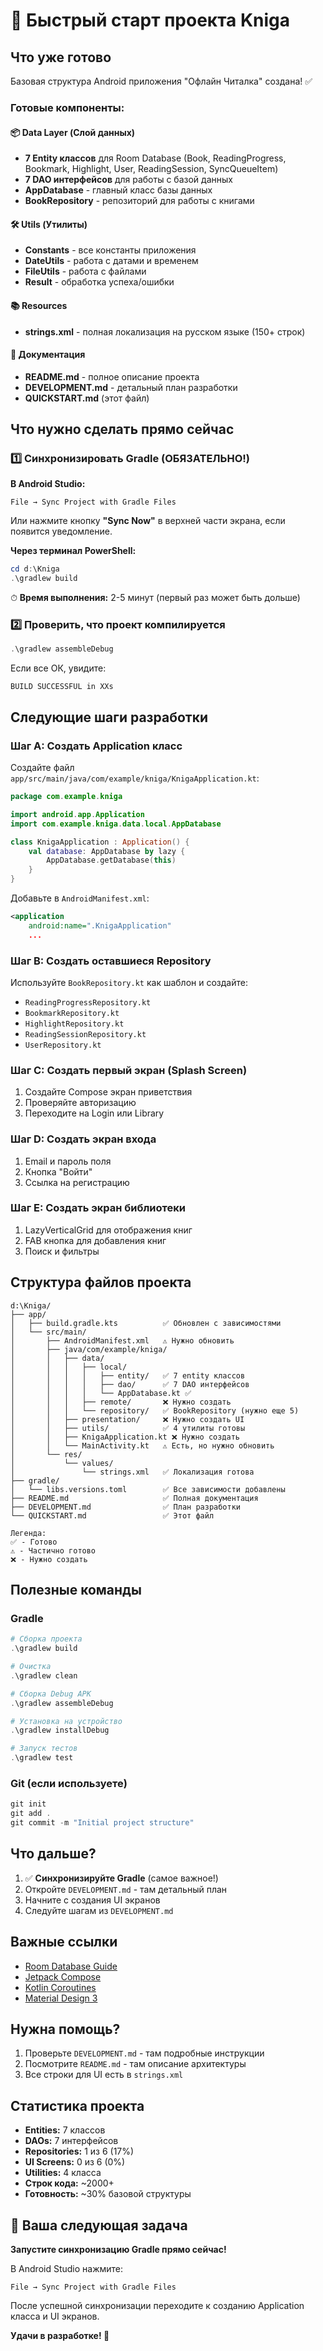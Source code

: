 # 🚀 Быстрый старт проекта Kniga

## Что уже готово

Базовая структура Android приложения "Офлайн Читалка" создана! ✅

### Готовые компоненты:

#### 📦 Data Layer (Слой данных)
- **7 Entity классов** для Room Database (Book, ReadingProgress, Bookmark, Highlight, User, ReadingSession, SyncQueueItem)
- **7 DAO интерфейсов** для работы с базой данных
- **AppDatabase** - главный класс базы данных
- **BookRepository** - репозиторий для работы с книгами

#### 🛠 Utils (Утилиты)
- **Constants** - все константы приложения
- **DateUtils** - работа с датами и временем
- **FileUtils** - работа с файлами
- **Result** - обработка успеха/ошибки

#### 📚 Resources
- **strings.xml** - полная локализация на русском языке (150+ строк)

#### 📖 Документация
- **README.md** - полное описание проекта
- **DEVELOPMENT.md** - детальный план разработки
- **QUICKSTART.md** (этот файл)

## Что нужно сделать прямо сейчас

### 1️⃣ Синхронизировать Gradle (ОБЯЗАТЕЛЬНО!)

**В Android Studio:**
```
File → Sync Project with Gradle Files
```

Или нажмите кнопку **"Sync Now"** в верхней части экрана, если появится уведомление.

**Через терминал PowerShell:**
```powershell
cd d:\Kniga
.\gradlew build
```

⏱ **Время выполнения:** 2-5 минут (первый раз может быть дольше)

### 2️⃣ Проверить, что проект компилируется

```powershell
.\gradlew assembleDebug
```

Если все ОК, увидите:
```
BUILD SUCCESSFUL in XXs
```

## Следующие шаги разработки

### Шаг A: Создать Application класс

Создайте файл `app/src/main/java/com/example/kniga/KnigaApplication.kt`:

```kotlin
package com.example.kniga

import android.app.Application
import com.example.kniga.data.local.AppDatabase

class KnigaApplication : Application() {
    val database: AppDatabase by lazy {
        AppDatabase.getDatabase(this)
    }
}
```

Добавьте в `AndroidManifest.xml`:
```xml
<application
    android:name=".KnigaApplication"
    ...
```

### Шаг B: Создать оставшиеся Repository

Используйте `BookRepository.kt` как шаблон и создайте:
- `ReadingProgressRepository.kt`
- `BookmarkRepository.kt`
- `HighlightRepository.kt`
- `ReadingSessionRepository.kt`
- `UserRepository.kt`

### Шаг C: Создать первый экран (Splash Screen)

1. Создайте Compose экран приветствия
2. Проверяйте авторизацию
3. Переходите на Login или Library

### Шаг D: Создать экран входа

1. Email и пароль поля
2. Кнопка "Войти"
3. Ссылка на регистрацию

### Шаг E: Создать экран библиотеки

1. LazyVerticalGrid для отображения книг
2. FAB кнопка для добавления книг
3. Поиск и фильтры

## Структура файлов проекта

```
d:\Kniga/
├── app/
│   ├── build.gradle.kts          ✅ Обновлен с зависимостями
│   └── src/main/
│       ├── AndroidManifest.xml   ⚠️ Нужно обновить
│       ├── java/com/example/kniga/
│       │   ├── data/
│       │   │   ├── local/
│       │   │   │   ├── entity/   ✅ 7 entity классов
│       │   │   │   ├── dao/      ✅ 7 DAO интерфейсов
│       │   │   │   └── AppDatabase.kt ✅
│       │   │   ├── remote/       ❌ Нужно создать
│       │   │   └── repository/   ✅ BookRepository (нужно еще 5)
│       │   ├── presentation/     ❌ Нужно создать UI
│       │   ├── utils/            ✅ 4 утилиты готовы
│       │   ├── KnigaApplication.kt ❌ Нужно создать
│       │   └── MainActivity.kt   ⚠️ Есть, но нужно обновить
│       └── res/
│           └── values/
│               └── strings.xml   ✅ Локализация готова
├── gradle/
│   └── libs.versions.toml        ✅ Все зависимости добавлены
├── README.md                     ✅ Полная документация
├── DEVELOPMENT.md                ✅ План разработки
└── QUICKSTART.md                 ✅ Этот файл

Легенда:
✅ - Готово
⚠️ - Частично готово
❌ - Нужно создать
```

## Полезные команды

### Gradle
```powershell
# Сборка проекта
.\gradlew build

# Очистка
.\gradlew clean

# Сборка Debug APK
.\gradlew assembleDebug

# Установка на устройство
.\gradlew installDebug

# Запуск тестов
.\gradlew test
```

### Git (если используете)
```powershell
git init
git add .
git commit -m "Initial project structure"
```

## Что дальше?

1. ✅ **Синхронизируйте Gradle** (самое важное!)
2. Откройте `DEVELOPMENT.md` - там детальный план
3. Начните с создания UI экранов
4. Следуйте шагам из `DEVELOPMENT.md`

## Важные ссылки

- [Room Database Guide](https://developer.android.com/training/data-storage/room)
- [Jetpack Compose](https://developer.android.com/jetpack/compose)
- [Kotlin Coroutines](https://kotlinlang.org/docs/coroutines-overview.html)
- [Material Design 3](https://m3.material.io/)

## Нужна помощь?

1. Проверьте `DEVELOPMENT.md` - там подробные инструкции
2. Посмотрите `README.md` - там описание архитектуры
3. Все строки для UI есть в `strings.xml`

## Статистика проекта

- **Entities:** 7 классов
- **DAOs:** 7 интерфейсов
- **Repositories:** 1 из 6 (17%)
- **UI Screens:** 0 из 6 (0%)
- **Utilities:** 4 класса
- **Строк кода:** ~2000+
- **Готовность:** ~30% базовой структуры

## 🎯 Ваша следующая задача

**Запустите синхронизацию Gradle прямо сейчас!**

В Android Studio нажмите:
```
File → Sync Project with Gradle Files
```

После успешной синхронизации переходите к созданию Application класса и UI экранов.

**Удачи в разработке! 🚀**
